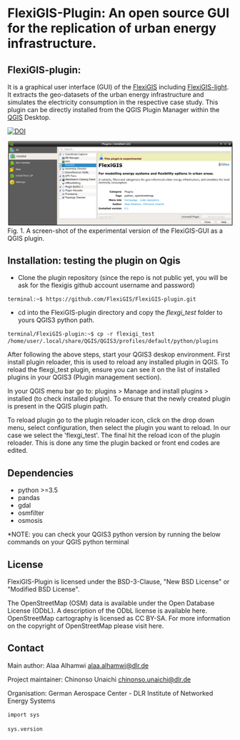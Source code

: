 # FlexiGIS-Plugin: An open source GUI for the replication of urban energy infrastructure.


## FlexiGIS-plugin: 

It is a graphical user interface (GUI) of the [FlexiGIS](https://github.com/FlexiGIS) including [FlexiGIS-light](https://github.com/FlexiGIS/FlexiGIS_light). It extracts the geo-datasets of the urban energy infrastructure and simulates the electricity consumption in the respective case study. This plugin can be directly installed from the QGIS Plugin Manager within the [QGIS](https://www.qgis.org/en/site/) Desktop.

[![DOI](https://zenodo.org/badge/DOI/10.5281/zenodo.4497218.svg)](https://doi.org/10.5281/zenodo.4497218)

![FlexiGIS Simulated Energy_requirements](flexigis_plugin/help/source/image1.png)
Fig. 1. A screen-shot of the experimental version of the FlexiGIS-GUI as a QGIS plugin.

## Installation: testing the plugin on Qgis

- Clone the plugin repository (since the repo is not public yet, you will be ask for the flexigis github account username and password)

```console
terminal:~$ https://github.com/FlexiGIS/FlexiGIS-plugin.git
```

- cd into the FlexiGIS-plugin directory and copy the  *flexgi_test* folder to yours QGIS3 python path.

``` 
terminal/FlexiGIS-plugin:~$ cp -r flexigi_test /home/user/.local/share/QGIS/QGIS3/profiles/default/python/plugins
```

After following the above steps, start your QGIS3 deskop environment. First install plugin reloader, this is used to reload any installed plugin in QGIS. To reload the flexgi_test plugin, ensure you can see it on the list of installed plugins in your QGIS3 (Plugin management section).

In your QGIS menu bar go to: plugins > Manage and install plugins > installed (to check installed plugin). To ensure that the newly created plugin is present in the QGIS plugin path.

To reload plugin go to the plugin reloader icon, click on the drop down menu, select configuration, then select the plugin you want to reload. In our case we select the 'flexgi_test'. The final hit the reload icon of the plugin reloader. This is done any time the plugin backed or front end codes are edited.

## Dependencies

- python >=3.5
- pandas
- gdal 
- osmfilter
- osmosis

*NOTE: you can check your QGIS3 python version by running the below commands on your QGIS python terminal

## License

FlexiGIS-Plugin is licensed under the BSD-3-Clause, "New BSD License" or "Modified BSD License".

The OpenStreetMap (OSM) data is available under the Open Database License (ODbL). A description of the ODbL license is available here. OpenStreetMap cartography is licensed as CC BY-SA. For more information on the copyright of OpenStreetMap please visit here.

## Contact

Main author: Alaa Alhamwi alaa.alhamwi@dlr.de

Project maintainer: Chinonso Unaichi chinonso.unaichi@dlr.de

Organisation: German Aerospace Center - DLR Institute of Networked Energy Systems

````
import sys

sys.version
````
